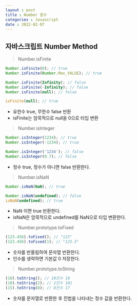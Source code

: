 ```yaml
---
layout : post
title : Number 함수
categories : Javascript
date : 2022-02-07
---
```

## 자바스크립트 Number Method
>  Number.isFinite

```javascript
Number.isFinite(0); // true
Number.isFinite(Number.Max_VALUE); // true

Number.isFinite(Infinity); // false
Number.isFinite(-Infinity); // false
Number.isFinite(null); // false

isFinite(null); // true
```
* 유한수 true, 무한수 false 반환
* isFinite는 암묵적으로 null을 0으로 타입 변환 

> Number.isInteger

```javascript
Number.isInteger(1234); // true
Number.isInteger(-1234); // true

Number.isInteger('1234'); // false
Number.isInteger(0.7); // false
```
* 정수 true, 정수가 아니면 false 반환한다.

> Number.isNaN

```javascript
Number.isNaN(NaN); // true

Number.isNaN(undefined); // false
isNaN(undefined); // true
```
* NaN 이면 true 반환한다.
* isNaN은 암묵적으로 undefined를 NaN으로 타입 변환한다.

> Number.prototype.toFixed

```javascript
(123.456).toFixed(); // "123"
(123.456).toFixed(1); // "123.5"
```
* 숫자를 반올림하여 문자열 반환한다.
* 인수를 생략하면 기본값 0 저장한다.

> Number.prototype.toString

```javascript
(10).toString(); // 10진수 10
(10).toString(2); // 2진수 101
(15).toString(8); // 8진수 17
```
* 숫자를 문자열로 반환한 후 진법을 나타내는 정수 값을 반환한다.